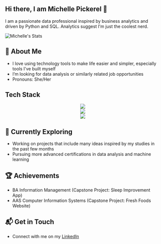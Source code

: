 ## Hi there, I am Michelle Pickerel 👋

I am a passionate data professional inspired by business analytics and driven by Python and SQL. Analytics suggest I'm just the coolest nerd.

![Michelle's Stats](https://github-readme-stats.vercel.app/api?username=mparchives&theme=vue-dark&show_icons=true&hide_border=true&count_private=true)


## 🚀 About Me
- I love using technology tools to make life easier and simpler, especially tools I've built myself
- I’m looking for data analysis or similarly related job opportunities
- Pronouns: She/Her


## Tech Stack
<p align="center">
  <a href="https://skillicons.dev">
    <img src="https://skillicons.dev/icons?i=py,django,postgres,mysql,sqlite,r" /><br>
    <img src="https://skillicons.dev/icons?i=fastapi,html,css,js,php,bootstrap" /><br>
    <img src="https://skillicons.dev/icons?i=c,cpp,git,github,gitlab,powershell" /><br>
  </a>
</p>

 
## 🌱 Currently Exploring
- Working on projects that include many ideas inspired by my studies in the past few months
- Pursuing more advanced certifications in data analysis and machine learning


## 🏆 Achievements
- BA Information Management (Capstone Project: Sleep Improvement App)
- AAS Computer Information Systems (Capstone Project: Fresh Foods Website)


## 📬 Get in Touch
- Connect with me on my <a href="https://www.linkedin.com/in/michelle-pickerel-53601483/">LinkedIn</a>
